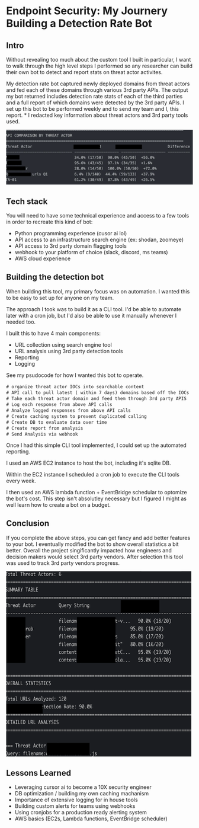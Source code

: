 # Endpoint Security: My Journery Building a Detection Rate Bot
## Intro

Without revealing too much about the custom tool I built in particular, I want to walk through the high level steps I performed so any researcher can build their own bot to detect and report stats on threat actor activites. 

My detection rate bot captured newly deployed domains from threat actors and fed each of these domains through various 3rd party APIs. The output my bot returned includes detection rate stats of each of the third parties and a full report of which domains were detected by the 3rd party APIs. I set up this bot to be performed weekly and to send my team and I, this report. * I redacted key information about threat actors and 3rd party tools used. 

![alt text](image.png)


## Tech stack

You will need to have some technical experience and access to a few tools in order to recreate this kind of bot:

- Python programming experience (cusor ai lol) 
- API access to an infrastructure search engine (ex: shodan, zoomeye)
- API access to 3rd party domain flagging tools 
- webhook to your platform of choice (slack, discord, ms teams)
- AWS cloud experience


## Building the detection bot 

When building this tool, my primary focus was on automation. I wanted this to be easy to set up for anyone on my team. 

The approach I took was to build it as a CLI tool. I'd be able to automate later with a cron job, but I'd also be able to use it manually whenever I needed too. 

I built this to have 4 main components: 
- URL collection using search engine tool
- URL analysis using 3rd party detection tools 
- Reporting 
- Logging 

See my psudocode for how I wanted this bot to operate. 

```
# organize threat actor IOCs into searchable content 
# API call to pull latest ( within 7 days) domains based off the IOCs 
# Take each threat actor domain and feed them through 3rd party APIS 
# Log each response from above API calls 
# Analyze logged responses from above API calls
# Create caching system to prevent duplicated calling 
# Create DB to evaluate data over time
# Create report from analysis 
# Send Analysis via webhook 
```

Once I had this simple CLI tool implemented, I could set up the automated reporting. 

I used an AWS EC2 instance to host the bot, including it's sqlite DB. 

Within the EC2 instance I scheduled a cron job to execute the CLI tools every week. 

I then used an AWS lambda function + EventBridge schedular to optomize the bot's cost. This step isn't absolutley necessary but I figured I might as well learn how to create a bot on a budget. 

## Conclusion 

If you complete the above steps, you can get fancy and add better features to your bot. I eventually modified the bot to show overall statistics a bit better. Overall the project singificantly impacted how engineers and decision makers would select 3rd party vendors. After selection this tool was used to track 3rd party vendors progress. 

<img src="image-1.png" width="500" height="500">


## Lessons Learned 
- Leveraging cursor ai to become a 10X security engineer
- DB optimization / building my own caching machanism
- Importance of extensive logging for in house tools
- Building custom alerts for teams using webhooks
- Using cronjobs for a production ready alerting system 
- AWS basics (EC2s, Lambda functions, EventBridge scheduler)










